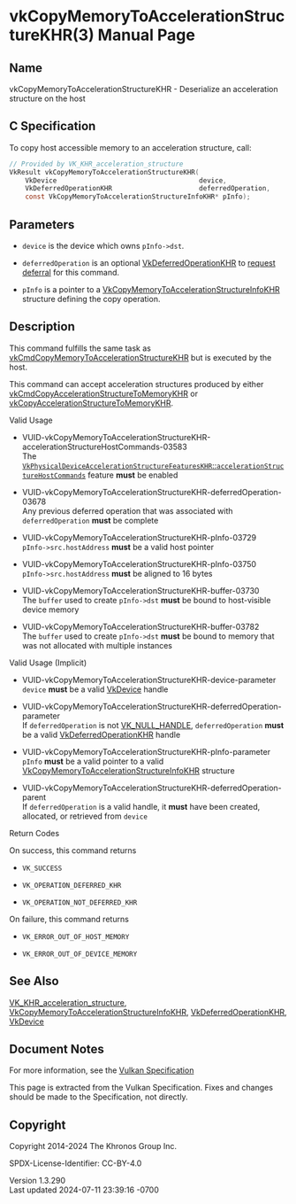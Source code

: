 # vkCopyMemoryToAccelerationStructureKHR(3) Manual Page

## Name

vkCopyMemoryToAccelerationStructureKHR - Deserialize an acceleration
structure on the host



## <a href="#_c_specification" class="anchor"></a>C Specification

To copy host accessible memory to an acceleration structure, call:

``` c
// Provided by VK_KHR_acceleration_structure
VkResult vkCopyMemoryToAccelerationStructureKHR(
    VkDevice                                    device,
    VkDeferredOperationKHR                      deferredOperation,
    const VkCopyMemoryToAccelerationStructureInfoKHR* pInfo);
```

## <a href="#_parameters" class="anchor"></a>Parameters

- `device` is the device which owns `pInfo->dst`.

- `deferredOperation` is an optional
  [VkDeferredOperationKHR](https://registry.khronos.org/vulkan/specs/1.3-extensions/man/html/VkDeferredOperationKHR.html) to <a
  href="https://registry.khronos.org/vulkan/specs/1.3-extensions/html/vkspec.html#deferred-host-operations-requesting"
  target="_blank" rel="noopener">request deferral</a> for this command.

- `pInfo` is a pointer to a
  [VkCopyMemoryToAccelerationStructureInfoKHR](https://registry.khronos.org/vulkan/specs/1.3-extensions/man/html/VkCopyMemoryToAccelerationStructureInfoKHR.html)
  structure defining the copy operation.

## <a href="#_description" class="anchor"></a>Description

This command fulfills the same task as
[vkCmdCopyMemoryToAccelerationStructureKHR](https://registry.khronos.org/vulkan/specs/1.3-extensions/man/html/vkCmdCopyMemoryToAccelerationStructureKHR.html)
but is executed by the host.

This command can accept acceleration structures produced by either
[vkCmdCopyAccelerationStructureToMemoryKHR](https://registry.khronos.org/vulkan/specs/1.3-extensions/man/html/vkCmdCopyAccelerationStructureToMemoryKHR.html)
or
[vkCopyAccelerationStructureToMemoryKHR](https://registry.khronos.org/vulkan/specs/1.3-extensions/man/html/vkCopyAccelerationStructureToMemoryKHR.html).

Valid Usage

- <a
  href="#VUID-vkCopyMemoryToAccelerationStructureKHR-accelerationStructureHostCommands-03583"
  id="VUID-vkCopyMemoryToAccelerationStructureKHR-accelerationStructureHostCommands-03583"></a>
  VUID-vkCopyMemoryToAccelerationStructureKHR-accelerationStructureHostCommands-03583  
  The <a
  href="https://registry.khronos.org/vulkan/specs/1.3-extensions/html/vkspec.html#features-accelerationStructureHostCommands"
  target="_blank"
  rel="noopener"><code>VkPhysicalDeviceAccelerationStructureFeaturesKHR</code>::<code>accelerationStructureHostCommands</code></a>
  feature **must** be enabled

<!-- -->

- <a
  href="#VUID-vkCopyMemoryToAccelerationStructureKHR-deferredOperation-03678"
  id="VUID-vkCopyMemoryToAccelerationStructureKHR-deferredOperation-03678"></a>
  VUID-vkCopyMemoryToAccelerationStructureKHR-deferredOperation-03678  
  Any previous deferred operation that was associated with
  `deferredOperation` **must** be complete

- <a href="#VUID-vkCopyMemoryToAccelerationStructureKHR-pInfo-03729"
  id="VUID-vkCopyMemoryToAccelerationStructureKHR-pInfo-03729"></a>
  VUID-vkCopyMemoryToAccelerationStructureKHR-pInfo-03729  
  `pInfo->src.hostAddress` **must** be a valid host pointer

- <a href="#VUID-vkCopyMemoryToAccelerationStructureKHR-pInfo-03750"
  id="VUID-vkCopyMemoryToAccelerationStructureKHR-pInfo-03750"></a>
  VUID-vkCopyMemoryToAccelerationStructureKHR-pInfo-03750  
  `pInfo->src.hostAddress` **must** be aligned to 16 bytes

- <a href="#VUID-vkCopyMemoryToAccelerationStructureKHR-buffer-03730"
  id="VUID-vkCopyMemoryToAccelerationStructureKHR-buffer-03730"></a>
  VUID-vkCopyMemoryToAccelerationStructureKHR-buffer-03730  
  The `buffer` used to create `pInfo->dst` **must** be bound to
  host-visible device memory

- <a href="#VUID-vkCopyMemoryToAccelerationStructureKHR-buffer-03782"
  id="VUID-vkCopyMemoryToAccelerationStructureKHR-buffer-03782"></a>
  VUID-vkCopyMemoryToAccelerationStructureKHR-buffer-03782  
  The `buffer` used to create `pInfo->dst` **must** be bound to memory
  that was not allocated with multiple instances

Valid Usage (Implicit)

- <a href="#VUID-vkCopyMemoryToAccelerationStructureKHR-device-parameter"
  id="VUID-vkCopyMemoryToAccelerationStructureKHR-device-parameter"></a>
  VUID-vkCopyMemoryToAccelerationStructureKHR-device-parameter  
  `device` **must** be a valid [VkDevice](https://registry.khronos.org/vulkan/specs/1.3-extensions/man/html/VkDevice.html) handle

- <a
  href="#VUID-vkCopyMemoryToAccelerationStructureKHR-deferredOperation-parameter"
  id="VUID-vkCopyMemoryToAccelerationStructureKHR-deferredOperation-parameter"></a>
  VUID-vkCopyMemoryToAccelerationStructureKHR-deferredOperation-parameter  
  If `deferredOperation` is not [VK_NULL_HANDLE](https://registry.khronos.org/vulkan/specs/1.3-extensions/man/html/VK_NULL_HANDLE.html),
  `deferredOperation` **must** be a valid
  [VkDeferredOperationKHR](https://registry.khronos.org/vulkan/specs/1.3-extensions/man/html/VkDeferredOperationKHR.html) handle

- <a href="#VUID-vkCopyMemoryToAccelerationStructureKHR-pInfo-parameter"
  id="VUID-vkCopyMemoryToAccelerationStructureKHR-pInfo-parameter"></a>
  VUID-vkCopyMemoryToAccelerationStructureKHR-pInfo-parameter  
  `pInfo` **must** be a valid pointer to a valid
  [VkCopyMemoryToAccelerationStructureInfoKHR](https://registry.khronos.org/vulkan/specs/1.3-extensions/man/html/VkCopyMemoryToAccelerationStructureInfoKHR.html)
  structure

- <a
  href="#VUID-vkCopyMemoryToAccelerationStructureKHR-deferredOperation-parent"
  id="VUID-vkCopyMemoryToAccelerationStructureKHR-deferredOperation-parent"></a>
  VUID-vkCopyMemoryToAccelerationStructureKHR-deferredOperation-parent  
  If `deferredOperation` is a valid handle, it **must** have been
  created, allocated, or retrieved from `device`

Return Codes

On success, this command returns  
- `VK_SUCCESS`

- `VK_OPERATION_DEFERRED_KHR`

- `VK_OPERATION_NOT_DEFERRED_KHR`

On failure, this command returns  
- `VK_ERROR_OUT_OF_HOST_MEMORY`

- `VK_ERROR_OUT_OF_DEVICE_MEMORY`

## <a href="#_see_also" class="anchor"></a>See Also

[VK_KHR_acceleration_structure](https://registry.khronos.org/vulkan/specs/1.3-extensions/man/html/VK_KHR_acceleration_structure.html),
[VkCopyMemoryToAccelerationStructureInfoKHR](https://registry.khronos.org/vulkan/specs/1.3-extensions/man/html/VkCopyMemoryToAccelerationStructureInfoKHR.html),
[VkDeferredOperationKHR](https://registry.khronos.org/vulkan/specs/1.3-extensions/man/html/VkDeferredOperationKHR.html),
[VkDevice](https://registry.khronos.org/vulkan/specs/1.3-extensions/man/html/VkDevice.html)

## <a href="#_document_notes" class="anchor"></a>Document Notes

For more information, see the <a
href="https://registry.khronos.org/vulkan/specs/1.3-extensions/html/vkspec.html#vkCopyMemoryToAccelerationStructureKHR"
target="_blank" rel="noopener">Vulkan Specification</a>

This page is extracted from the Vulkan Specification. Fixes and changes
should be made to the Specification, not directly.

## <a href="#_copyright" class="anchor"></a>Copyright

Copyright 2014-2024 The Khronos Group Inc.

SPDX-License-Identifier: CC-BY-4.0

Version 1.3.290  
Last updated 2024-07-11 23:39:16 -0700

